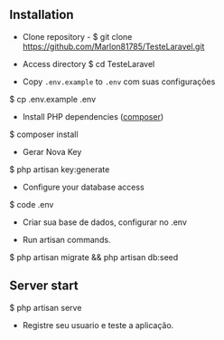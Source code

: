 ## Installation

- Clone repository -
$ git clone https://github.com/Marlon81785/TesteLaravel.git

- Access directory
$ cd TesteLaravel


- Copy `.env.example` to `.env` com suas configurações

$ cp .env.example .env


- Install PHP dependencies ([composer](http://getcomposer.org))

$ composer install


- Gerar Nova Key

$ php artisan key:generate


- Configure your database access

$ code .env

- Criar sua base de dados, configurar no .env


- Run artisan commands.

$ php artisan migrate && php artisan db:seed


## Server start

$ php artisan serve

- Registre seu usuario e teste a aplicação.